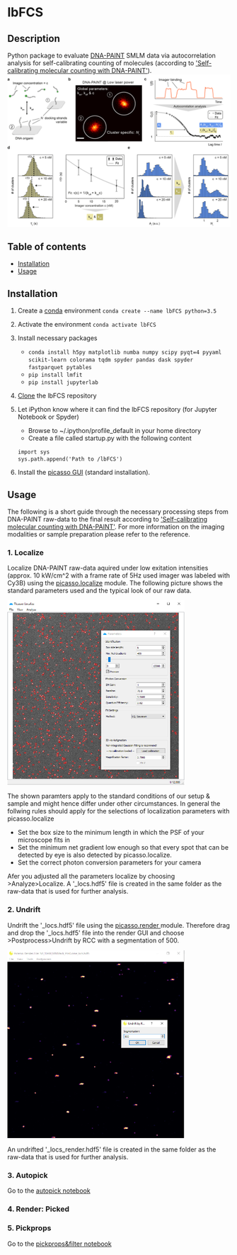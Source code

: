 # lbFCS

## Description
Python package to evaluate [DNA-PAINT][paint] SMLM data via autocorrelation analysis for self-calibrating counting of molecules (according to ['Self-calibrating molecular counting
with DNA-PAINT'][paper]). 
<img src="/docs/figures/principle.png" alt="principle" width="700">

## Table of contents
* [Installation](#installation)
* [Usage](#usage)

## Installation
1. Create a [conda][conda] environment ``conda create --name lbFCS python=3.5``

2. Activate the environment ``conda activate lbFCS``

3. Install necessary packages 
    * ``conda install h5py matplotlib numba numpy scipy pyqt=4 pyyaml scikit-learn colorama tqdm spyder pandas dask spyder fastparquet pytables``
    * ``pip install lmfit``
    * ``pip install jupyterlab``

4. [Clone](https://help.github.com/en/articles/cloning-a-repository) the lbFCS repository

3. Let iPython know where it can find the lbFCS repository (for Jupyter Notebook or Spyder)
   * Browse to ~/.ipython/profile_default in your home directory
   * Create a file called startup.py with the following content
   ```
   import sys
   sys.path.append('Path to /lbFCS')
   ```
4. Install the [picasso GUI](https://github.com/jungmannlab/picasso) (standard installation).

## Usage
The following is a short guide through the necessary processing steps from DNA-PAINT raw-data to the final result according to ['Self-calibrating molecular counting
with DNA-PAINT'][paper]. For more information on the imaging modalities or sample preparation please refer to the reference. 

### 1. Localize
Localize DNA-PAINT raw-data aquired under low exitation intensities (approx. 10 kW/cm^2 with a frame rate of 5Hz used imager was labeled with Cy3B) using the [picasso.localize](https://picassosr.readthedocs.io/en/latest/localize.html) module. 
The following picture shows the standard parameters used and the typical look of our raw data. 

<img src="/docs/figures/localize.png" alt="principle" width="400">

The shown paramters apply to the standard conditions of our setup & sample and might hence differ under other circumstances. In general the follwing rules should apply for the selections of localization parameters with picasso.localize
   * Set the box size to the minimum length in which the PSF of your microscope fits in 
   * Set the minimum net gradient low enough so that every spot that can be detected by eye is also detected by picasso.localize.  
   * Set the correct photon conversion parameters for your camera
    
Afer you adjusted all the parameters localize by choosing >Analyze>Localize. A '_locs.hdf5' file is created in the same folder as the raw-data that is used for further analysis.

### 2. Undrift
Undrift the '_locs.hdf5' file using the [picasso.render ](https://picassosr.readthedocs.io/en/latest/render.html) module.
Therefore drag and drop the '_locs.hdf5' file into the render GUI and choose >Postprocess>Undrift by RCC with a segmentation of 500. 

<img src="/docs/figures/undrift.png" alt="principle" width="400">

An undrifted '_locs_render.hdf5' file is created in the same folder as the raw-data that is used for further analysis.

### 3. Autopick
Go to the [autopick notebook](/scripts/notebooks/autopick.ipynb)

### 4. Render: Picked

### 5. Pickprops
Go to the [pickprops&filter notebook](/scripts/notebooks/pickprops&filter.ipynb)


[paint]:https://www.nature.com/articles/nprot.2017.024
[paper]:http://not-known-yet.com
[conda]:https://docs.conda.io/projects/conda/en/latest/user-guide/getting-started.html
